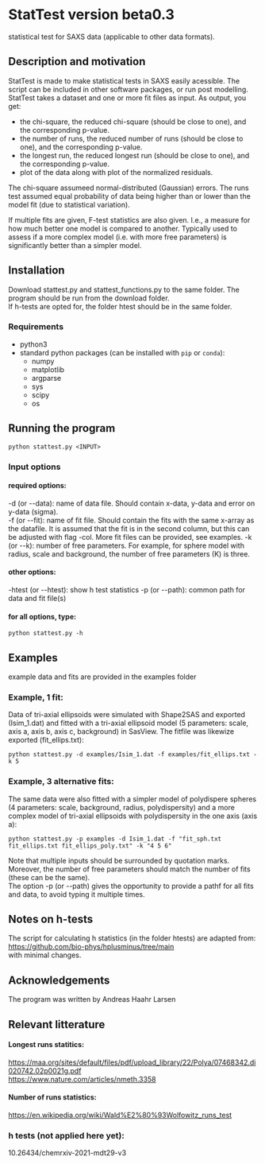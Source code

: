 # StatTest version beta0.3
statistical test for SAXS data (applicable to other data formats). 

## Description and motivation
StatTest is made to make statistical tests in SAXS easily acessible. The script can be included in other software packages, or run post modelling.   
StatTest takes a dataset and one or more fit files as input. As output, you get:
- the chi-square, the reduced chi-square (should be close to one), and the corresponding p-value.    
- the number of runs, the reduced number of runs (should be close to one), and the corresponding p-value.
- the longest run, the reduced longest run (should be close to one), and the corresponding p-value.
- plot of the data along with plot of the normalized residuals.

The chi-square assumeed normal-distributed (Gaussian) errors. The runs test assumed equal probability of data being higher than or lower than the model fit (due to statistical variation).   

If multiple fits are given, F-test statistics are also given. I.e., a measure for how much better one model is compared to another. Typically used to assess if a more complex model (i.e. with more free parameters) is significantly better than a simpler model.

## Installation
Download stattest.py and stattest_functions.py to the same folder. The program should be run from the download folder.    
If h-tests are opted for, the folder htest should be in the same folder.   

### Requirements
* python3
* standard python packages (can be installed with `pip` or `conda`):
  * numpy
  * matplotlib
  * argparse
  * sys
  * scipy
  * os

## Running the program

```
python stattest.py <INPUT>
```

### Input options

#### required options:    
-d (or --data): name of data file. Should contain x-data, y-data and error on y-data (sigma).    
-f (or --fit): name of fit file. Should contain the fits with the same x-array as the datafile. It is assumed that the fit is in the second column, but this can be adjusted with flag -col. More fit files can be provided, see examples. 
-k (or --k): number of free parameters. For example, for sphere model with radius, scale and background, the number of free parameters (K) is three.    

#### other options:    
-htest (or --htest): show h test statistics 
-p (or --path): common path for data and fit file(s)

#### for all options, type:
```
python stattest.py -h
```

## Examples
example data and fits are provided in the examples folder    

### Example, 1 fit: 
Data of tri-axial ellipsoids were simulated with Shape2SAS and exported (Isim_1.dat) and fitted with a tri-axial ellipsoid model (5 parameters: scale, axis a, axis b, axis c, background) in SasView. The fitfile was likewize exported (fit_ellips.txt):    
```
python stattest.py -d examples/Isim_1.dat -f examples/fit_ellips.txt -k 5
```

### Example, 3 alternative fits: 
The same data were also fitted with a simpler model of polydispere spheres (4 parameters: scale, background, radius, polydispersity) and a more complex model of tri-axial ellipsoids with polydispersity in the one axis (axis a):    
```
python stattest.py -p examples -d Isim_1.dat -f "fit_sph.txt fit_ellips.txt fit_ellips_poly.txt" -k "4 5 6"
```
Note that multiple inputs should be surrounded by quotation marks. Moreover, the number of free parameters should match the number of fits (these can be the same).   
The option -p (or --path) gives the opportunity to provide a pathf for all fits and data, to avoid typing it multiple times.    

## Notes on h-tests
The script for calculating h statistics (in the folder htests) are adapted from:    
https://github.com/bio-phys/hplusminus/tree/main    
with minimal changes.    

## Acknowledgements
The program was written by Andreas Haahr Larsen    

## Relevant litterature
#### Longest runs statitics:    
https://maa.org/sites/default/files/pdf/upload_library/22/Polya/07468342.di020742.02p0021g.pdf    
https://www.nature.com/articles/nmeth.3358   

#### Number of runs statistics:    
https://en.wikipedia.org/wiki/Wald%E2%80%93Wolfowitz_runs_test    

### h tests (not applied here yet): 
10.26434/chemrxiv-2021-mdt29-v3 
